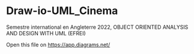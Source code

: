 # Draw-io-UML_Cinema
Semestre international en Angleterre 2022, OB­JECT ORI­ENTED ANA­LYSIS AND DESIGN WITH UML (EFREI)

Open this file on https://app.diagrams.net/
